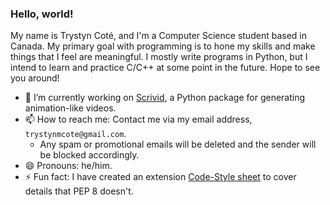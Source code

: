 ### Hello, world!

My name is Trystyn Coté, and I'm a Computer Science student based in Canada. My primary goal with 
programming is to hone my skills and make things that I feel are meaningful. I mostly write programs
in Python, but I intend to learn and practice C/C++ at some point in the future. Hope to see you 
around!

- 🔭 I’m currently working on [Scrivid](https://github.com/trystyncote/scrivid), a Python package
for generating animation-like videos.
- 📫 How to reach me: Contact me via my email address, `trystynmcote@gmail.com`.
  - Any spam or promotional emails will be deleted and the sender will be blocked accordingly.
- 😄 Pronouns: he/him.
- ⚡ Fun fact: I have created an extension [Code-Style sheet](https://github.com/trystyncote/trystyncote/blob/main/CODESTYLE.md) to cover details that PEP 8 doesn't.

<!--
**trystyncote/trystyncote** is a ✨ _special_ ✨ repository because its `README.md` (this file) appears on your GitHub profile.

Here are some ideas to get you started:

- 🔭 I’m currently working on ...
- 🌱 I’m currently learning ...
- 👯 I’m looking to collaborate on ...
- 🤔 I’m looking for help with ...
- 💬 Ask me about ...
- 📫 How to reach me: ...
- 😄 Pronouns: ...
- ⚡ Fun fact: ...
-->
